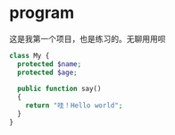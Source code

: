 program
=======

这是我第一个项目，也是练习的。无聊用用呗
```php
class My {
  protected $name;
  protected $age;
  
  public function say()
  {
    return "哇！Hello world";
  }
}
```
